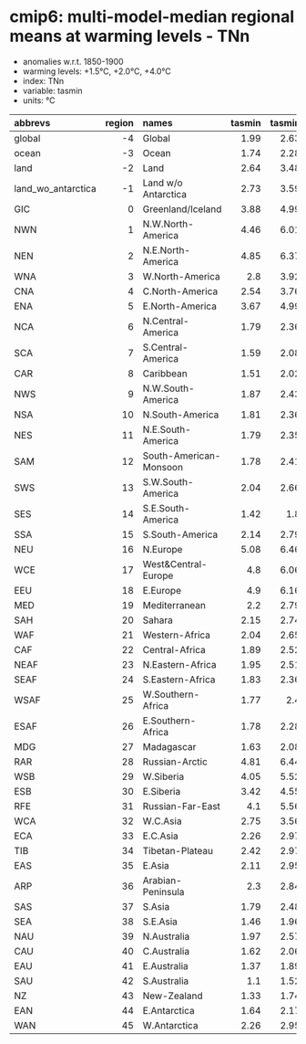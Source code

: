 # cmip6: multi-model-median regional means at warming levels - TNn

- anomalies w.r.t. 1850-1900
- warming levels: +1.5°C, +2.0°C, +4.0°C
- index: TNn
- variable: tasmin
- units: °C

| abbrevs            |   region | names                  |   tasmin |   tasmin |   tasmin |
|:-------------------|---------:|:-----------------------|---------:|---------:|---------:|
| global             |       -4 | Global                 |     1.99 |     2.63 |     5.19 |
| ocean              |       -3 | Ocean                  |     1.74 |     2.28 |     4.53 |
| land               |       -2 | Land                   |     2.64 |     3.48 |     6.8  |
| land_wo_antarctica |       -1 | Land w/o Antarctica    |     2.73 |     3.59 |     7.05 |
| GIC                |        0 | Greenland/Iceland      |     3.88 |     4.99 |     9.9  |
| NWN                |        1 | N.W.North-America      |     4.46 |     6.01 |    12.38 |
| NEN                |        2 | N.E.North-America      |     4.85 |     6.37 |    13.22 |
| WNA                |        3 | W.North-America        |     2.8  |     3.92 |     7.8  |
| CNA                |        4 | C.North-America        |     2.54 |     3.76 |     7.82 |
| ENA                |        5 | E.North-America        |     3.67 |     4.99 |     9.72 |
| NCA                |        6 | N.Central-America      |     1.79 |     2.36 |     5.03 |
| SCA                |        7 | S.Central-America      |     1.59 |     2.08 |     3.87 |
| CAR                |        8 | Caribbean              |     1.51 |     2.02 |     3.74 |
| NWS                |        9 | N.W.South-America      |     1.87 |     2.43 |     4.89 |
| NSA                |       10 | N.South-America        |     1.81 |     2.36 |     4.62 |
| NES                |       11 | N.E.South-America      |     1.79 |     2.35 |     4.4  |
| SAM                |       12 | South-American-Monsoon |     1.78 |     2.41 |     4.79 |
| SWS                |       13 | S.W.South-America      |     2.04 |     2.66 |     5.9  |
| SES                |       14 | S.E.South-America      |     1.42 |     1.8  |     3.75 |
| SSA                |       15 | S.South-America        |     2.14 |     2.79 |     6.4  |
| NEU                |       16 | N.Europe               |     5.08 |     6.46 |    10.59 |
| WCE                |       17 | West&Central-Europe    |     4.8  |     6.06 |    11.04 |
| EEU                |       18 | E.Europe               |     4.9  |     6.16 |    11.33 |
| MED                |       19 | Mediterranean          |     2.2  |     2.79 |     5.28 |
| SAH                |       20 | Sahara                 |     2.15 |     2.74 |     5.35 |
| WAF                |       21 | Western-Africa         |     2.04 |     2.65 |     4.63 |
| CAF                |       22 | Central-Africa         |     1.89 |     2.52 |     4.94 |
| NEAF               |       23 | N.Eastern-Africa       |     1.95 |     2.51 |     4.9  |
| SEAF               |       24 | S.Eastern-Africa       |     1.83 |     2.36 |     4.54 |
| WSAF               |       25 | W.Southern-Africa      |     1.77 |     2.4  |     4.75 |
| ESAF               |       26 | E.Southern-Africa      |     1.78 |     2.28 |     4.42 |
| MDG                |       27 | Madagascar             |     1.63 |     2.08 |     3.93 |
| RAR                |       28 | Russian-Arctic         |     4.81 |     6.44 |    12.78 |
| WSB                |       29 | W.Siberia              |     4.05 |     5.52 |    10.26 |
| ESB                |       30 | E.Siberia              |     3.42 |     4.55 |     8.62 |
| RFE                |       31 | Russian-Far-East       |     4.1  |     5.56 |    11.17 |
| WCA                |       32 | W.C.Asia               |     2.75 |     3.56 |     7.32 |
| ECA                |       33 | E.C.Asia               |     2.26 |     2.97 |     5.77 |
| TIB                |       34 | Tibetan-Plateau        |     2.42 |     2.97 |     5.74 |
| EAS                |       35 | E.Asia                 |     2.11 |     2.95 |     5.83 |
| ARP                |       36 | Arabian-Peninsula      |     2.3  |     2.84 |     5.96 |
| SAS                |       37 | S.Asia                 |     1.79 |     2.48 |     5.23 |
| SEA                |       38 | S.E.Asia               |     1.46 |     1.96 |     4.1  |
| NAU                |       39 | N.Australia            |     1.97 |     2.57 |     5.08 |
| CAU                |       40 | C.Australia            |     1.62 |     2.06 |     4.22 |
| EAU                |       41 | E.Australia            |     1.37 |     1.89 |     3.76 |
| SAU                |       42 | S.Australia            |     1.1  |     1.52 |     2.95 |
| NZ                 |       43 | New-Zealand            |     1.33 |     1.74 |     3.41 |
| EAN                |       44 | E.Antarctica           |     1.64 |     2.17 |     4.38 |
| WAN                |       45 | W.Antarctica           |     2.26 |     2.95 |     5.58 |